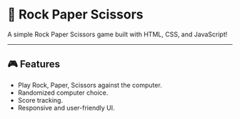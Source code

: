 # 📄 Rock Paper Scissors

A simple Rock Paper Scissors game built with HTML, CSS, and JavaScript!

---

## 🎮 Features

- Play Rock, Paper, Scissors against the computer.
- Randomized computer choice.
- Score tracking.
- Responsive and user-friendly UI.

